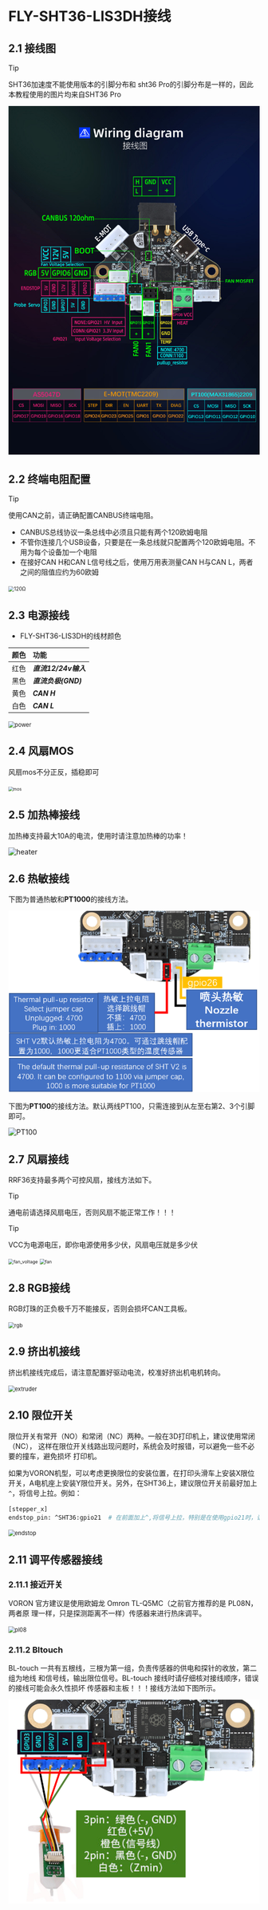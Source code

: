 # FLY-SHT36-LIS3DH接线

## 2.1 接线图



> [!TIP]
>
> SHT36加速度不能使用版本的引脚分布和 sht36 Pro的引脚分布是一样的，因此本教程使用的图片均来自SHT36 Pro

![PIN](../../images/boards/fly_rrf/interface.png)

## 2.2 终端电阻配置

> [!TIP]
> 使用CAN之前，请正确配置CANBUS终端电阻。

* CANBUS总线协议一条总线中必须且只能有两个120欧姆电阻
*  不管你连接几个USB设备，只要是在一条总线就只配置两个120欧姆电阻。不用为每个设备加一个电阻
* 在接好CAN H和CAN L信号线之后，使用万用表测量CAN H与CAN L，两者之间的阻值应约为60欧姆

<img src="../../images/boards/fly_sht36_pro/120Ω.png" alt="120Ω" style="zoom:70%;" />

## 2.3 电源接线

* FLY-SHT36-LIS3DH的线材颜色

| 颜色 | 功能                 |
| :--: | :------------------- |
| 红色 | ***直流12/24v输入*** |
| 黑色 | ***直流负极(GND)***  |
| 黄色 | ***CAN H***          |
| 白色 | ***CAN L***          |

<img src="../../images/boards/fly_sht36_pro/power.png" alt="power" style="zoom:80%;" />

## 2.4 风扇MOS

风扇mos不分正反，插稳即可

<img src="../../images/boards/fly_sht36_pro/mos.png" alt="mos" style="zoom:60%;" />

## 2.5 加热棒接线

加热棒支持最大10A的电流，使用时请注意加热棒的功率！

![heater](../../images/boards/fly_sht36_pro/heater.png)

## 2.6 热敏接线

下图为普通热敏和**PT1000**的接线方法。

![thermistor](../../images/boards/fly_sht36_pro/thermistor.png)

下图为**PT100**的接线方法。默认两线PT100，只需连接到从左至右第2、3个引脚即可。

![PT100](../../images/boards/fly_sht36_pro/PT100.png)

## 2.7 风扇接线

RRF36支持最多两个可控风扇，接线方法如下。

> [!TIP]
>  通电前请选择风扇电压，否则风扇不能正常工作！！！

> [!TIP]
> VCC为电源电压，即你电源使用多少伏，风扇电压就是多少伏

<img src="../../images/boards/fly_sht36_pro/fan_voltage.png" alt="fan_voltage" style="zoom:65%;" />

<img src="../../images/boards/fly_sht36_pro/fan.png" alt="fan" style="zoom:65%;" />

## 2.8 RGB接线

RGB灯珠的正负极千万不能接反，否则会损坏CAN工具板。

<img src="../../images/boards/fly_sht36_pro/rgb.png" alt="rgb" style="zoom:75%;" />

## 2.9 挤出机接线

挤出机接线完成后，请注意配置好驱动电流，校准好挤出机电机转向。

<img src="../../images/boards/fly_sht36_pro/extruder.png" alt="extruder" style="zoom:80%;" />

## 2.10 限位开关

限位开关有常开（NO）和常闭（NC）两种。一般在3D打印机上，建议使用常闭（NC）， 这样在限位开关线路出现问题时，系统会及时报错，可以避免一些不必要的撞车，避免损坏 打印机。

如果为VORON机型，可以考虑更换限位的安装位置，在打印头滑车上安装X限位开关，A电机座上安装Y限位开关。另外，在SHT36上，建议限位开关前最好加上``^``，将信号上拉。例如：

```bash
[stepper_x]
endstop_pin: ^SHT36:gpio21  # 在前面加上^,将信号上拉，特别是在使用gpio21时，请务必加上上拉 ^
```

<img src="../../images/boards/fly_sht36_pro/endstop.png" alt="endstop" style="zoom:80%;" />

##  2.11 调平传感器接线

### 2.11.1 接近开关

VORON 官方建议是使用欧姆龙 Omron TL-Q5MC（之前官方推荐的是 PL08N，两者原 理一样，只是探测距离不一样）传感器来进行热床调平。

<img src="../../images/boards/fly_sht36_pro/pl08.png" alt="pl08" style="zoom:80%;" />



### 2.11.2 Bltouch

BL-touch 一共有五根线，三根为第一组，负责传感器的供电和探针的收放，第二组为地线 和信号线，输出限位信号。BL-touch 接线时请仔细核对接线顺序，错误的接线可能会永久性损坏 传感器和主板！！！接线方法如下图所示。

<img src="../../images/boards/fly_sht36_pro/bltouch.png" alt="bltouch" style="zoom:90%;" />



